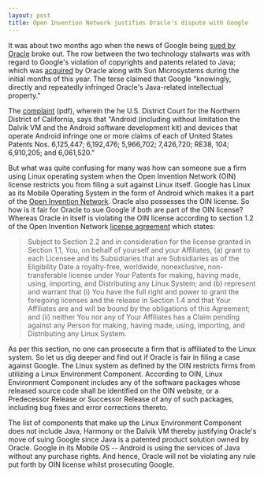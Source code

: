 ```yaml
---
layout: post
title: Open Invention Network justifies Oracle's dispute with Google
---
```


It was about two months ago when the news of Google being <a href="http://news.cnet.com/8301-30684_3-20013546-265.html">sued by Oracle</a> broke out. The row between the two technology stalwarts was with regard to Google's violation of copyrights and patents related to Java; which was <a href="http://www.zdnet.com/blog/btl/oracle-buys-sun-now-owns-java-becomes-a-hardware-player/16598">acquired</a> by Oracle along with Sun Microsystems during the initial months of this year. The terse claimed that Google "knowingly, directly and repeatedly infringed Oracle's Java-related intellectual property." 

The <a href="http://i.i.com.com/cnwk.1d/i/ne/pdfs/FINAL_Complaint.pdf">complaint</a> (pdf), wherein the he U.S. District Court for the Northern District of California, says that "Android (including without limitation the Dalvik VM and the Android software development kit) and devices that operate Android infringe one or more claims of each of United States Patents Nos. 6,125,447; 6,192,476; 5,966,702; 7,426,720; RE38, 104; 6,910,205; and 6,061,520."

But what was quite confusing for many was how can someone sue a firm using Linux operating system when the Open Invention Network (OIN) license restricts you from filing a suit against Linux itself. Google has Linux as its Mobile Operating System in the form of Android which makes it a part of the <a href="http://www.openinventionnetwork.com/index.php">Open Invention Network</a>. Oracle also possesses the OIN license. So how is it fair for Oracle to sue Google if both are part of the OIN license? Whereas Oracle in itself is violating the OIN license according to section 1.2 of the Open Invention Network <a href="http://www.openinventionnetwork.com/pat_license_agreement.php">license agreement</a> which states:

> Subject to Section 2.2 and in consideration for the license granted in Section 1.1, You, on behalf of yourself and your Affiliates, (a) grant to each Licensee and its Subsidiaries that are Subsidiaries as of the Eligibility Date a royalty-free, worldwide, nonexclusive, non-transferable license under Your Patents for making, having made, using, importing, and Distributing any Linux System; and (b) represent and warrant that (i) You have the full right and power to grant the foregoing licenses and the release in Section 1.4 and that Your Affiliates are and will be bound by the obligations of this Agreement; and (ii) neither You nor any of Your Affiliates has a Claim pending against any Person for making, having made, using, importing, and Distributing any Linux System.

As per this section, no one can prosecute a firm that is affiliated to the Linux system. So let us dig deeper and find out if Oracle is fair in filing a case against Google. The Linux system as defined by the OIN restricts firms from utilizing a Linux Environment Component. According to OIN, Linux Environment Component includes any of the software packages whose released source code shall be identified on the OIN website, or a Predecessor Release or Successor Release of any of such packages, including bug fixes and error corrections thereto. 

The list of components that make up the Linux Environment Component does not include Java, Harmony or the Dalvik VM thereby justifying Oracle's move of suing Google since Java is a patented product solution owned by Oracle. Google in its Mobile OS -- Android is using the services of Java without any purchase rights. And hence, Oracle will not be violating any rule put forth by OIN license whilst prosecuting Google. 
